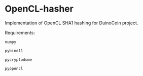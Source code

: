 # OpenCL-hasher
Implementation of OpenCL SHA1 hashing for DuinoCoin project.

Requirements:

    numpy
  
    pybind11
  
    pycryptodome
  
    pyopencl
